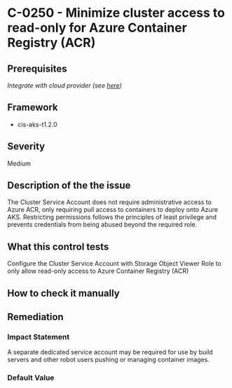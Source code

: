 # C-0250 - Minimize cluster access to read-only for Azure Container Registry (ACR)

## Prerequisites
 *Integrate with cloud provider (see [here](https://hub.armosec.io/docs/kubescape-integration-with-cloud-providers))*
 
## Framework
* cis-aks-t1.2.0
 
## Severity
Medium

## Description of the the issue
The Cluster Service Account does not require administrative access to Azure ACR, only requiring pull access to containers to deploy onto Azure AKS. Restricting permissions follows the principles of least privilege and prevents credentials from being abused beyond the required role.
 
## What this control tests 
Configure the Cluster Service Account with Storage Object Viewer Role to only allow read-only access to Azure Container Registry (ACR)
 
## How to check it manually 

 
## Remediation

 
### Impact Statement
A separate dedicated service account may be required for use by build servers and other robot users pushing or managing container images.
 
### Default Value

 
